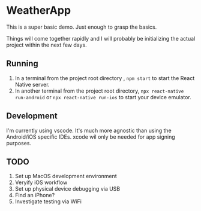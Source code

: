 # WeatherApp

This is a super basic demo. Just enough to grasp the basics.

Things will come together rapidly and I will probably be initializing the actual project within the next few days.

## Running

1. In a terminal from the project root directory , `npm start` to start the React Native server.
2. In another terminal from the project root directory, `npx react-native run-android` or `npx react-native run-ios` to start your device emulator.


## Development

I'm currently using vscode. It's much more agnostic than using the Android/iOS specific IDEs. xcode wil only be needed for app signing purposes.

## TODO

1. Set up MacOS development environment 
2. Veryify iOS workflow
3. Set up physical device debugging via USB
4. Find an iPhone?
5. Investigate testing via WiFi
